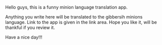 Hello guys, this is a funny minion language translation app.

Anything you write here will be translated to the gibbersih minions language.
Link to the app is given in the link area. Hope you like it, will be thankful if you review it.

Have a nice day!!!
